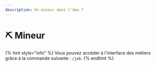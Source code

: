 ```yaml
---
description: Un mineur dans l'âme ?
---
```


# ⛏️ Mineur

{% hint style="info" %}
Vous pouvez accéder à l'interface des métiers grâce à la commande suivante : `/job`.
{% endhint %}
